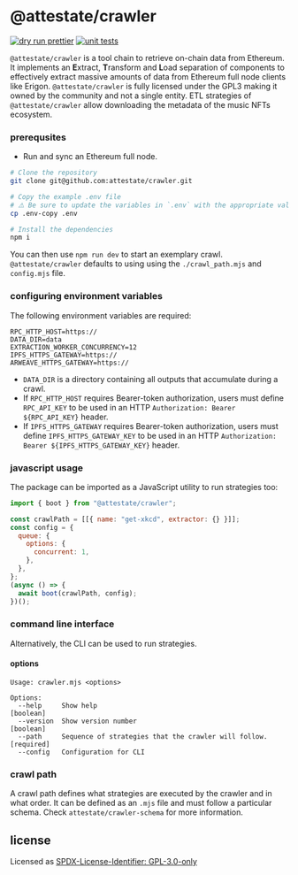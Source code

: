 # @attestate/crawler

[![dry run prettier](https://github.com/attestate/crawler/actions/workflows/prettier.yml/badge.svg)](https://github.com/attestate/crawler/actions/workflows/prettier.yml)
[![unit tests](https://github.com/attestate/crawler/actions/workflows/node.js.yml/badge.svg)](https://github.com/attestate-crawler/actions/workflows/node.js.yml)

`@attestate/crawler` is a tool chain to retrieve on-chain data from Ethereum.
It implements an **E**xtract, **T**ransform and **L**oad separation of
components to effectively extract massive amounts of data from Ethereum full
node clients like Erigon. `@attestate/crawler` is fully licensed under the GPL3
making it owned by the community and not a single entity. ETL strategies of
`@attestate/crawler` allow downloading the metadata of the music NFTs ecosystem.

### prerequsites

- Run and sync an Ethereum full node.

```bash
# Clone the repository
git clone git@github.com:attestate/crawler.git

# Copy the example .env file
# ⚠️ Be sure to update the variables in `.env` with the appropriate values!
cp .env-copy .env

# Install the dependencies
npm i
```

You can then use `npm run dev` to start an exemplary crawl.
`@attestate/crawler` defaults to using using the `./crawl_path.mjs` and
`config.mjs` file.

### configuring environment variables

The following environment variables are required:

```
RPC_HTTP_HOST=https://
DATA_DIR=data
EXTRACTION_WORKER_CONCURRENCY=12
IPFS_HTTPS_GATEWAY=https://
ARWEAVE_HTTPS_GATEWAY=https://
```

- `DATA_DIR` is a directory containing all outputs that accumulate during a
  crawl.
- If `RPC_HTTP_HOST` requires Bearer-token authorization, users must define
  `RPC_API_KEY` to be used in an HTTP `Authorization: Bearer ${RPC_API_KEY}`
  header.
- If `IPFS_HTTPS_GATEWAY` requires Bearer-token authorization, users must define
  `IPFS_HTTPS_GATEWAY_KEY` to be used in an HTTP
  `Authorization: Bearer ${IPFS_HTTPS_GATEWAY_KEY}` header.

### javascript usage

The package can be imported as a JavaScript utility to run strategies too:

```js
import { boot } from "@attestate/crawler";

const crawlPath = [[{ name: "get-xkcd", extractor: {} }]];
const config = {
  queue: {
    options: {
      concurrent: 1,
    },
  },
};
(async () => {
  await boot(crawlPath, config);
})();
```

### command line interface

Alternatively, the CLI can be used to run strategies.

#### options

```
Usage: crawler.mjs <options>

Options:
  --help     Show help                                                 [boolean]
  --version  Show version number                                       [boolean]
  --path     Sequence of strategies that the crawler will follow.     [required]
  --config   Configuration for CLI
```

### crawl path

A crawl path defines what strategies are executed by the crawler and in what
order. It can be defined as an `.mjs` file and must follow a particular schema.
Check `attestate/crawler-schema` for more information.

## license

Licensed as
[SPDX-License-Identifier: GPL-3.0-only](https://spdx.org/licenses/GPL-3.0-only.html)
